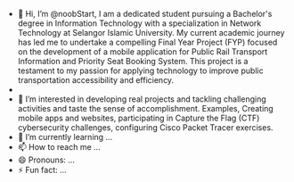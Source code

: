 - 👋 Hi, I’m @noobStart, I am a dedicated student pursuing a Bachelor's degree in Information Technology with a specialization in Network Technology at Selangor Islamic University. My current academic journey has led me to undertake a compelling Final Year Project (FYP) focused on the development of a mobile application for Public Rail Transport Information and Priority Seat Booking System. This project is a testament to my passion for applying technology to improve public transportation accessibility and efficiency.
- 
- 👀 I’m interested in developing real projects and tackling challenging activities and taste the sense of accomplishment. Examples, Creating mobile apps and websites, participating in Capture the Flag (CTF)     cybersecurity challenges, configuring Cisco Packet Tracer exercises.
- 🌱 I’m currently learning ...
- 📫 How to reach me ...
- 😄 Pronouns: ...
- ⚡ Fun fact: ...

<!---
noobStart/noobStart is a ✨ special ✨ repository because its `README.md` (this file) appears on your GitHub profile.
You can click the Preview link to take a look at your changes.
--->



